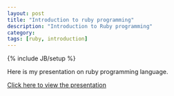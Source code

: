 ```yaml
---
layout: post
title: "Introduction to ruby programming"
description: "Introduction to Ruby programming"
category:
tags: [ruby, introduction]
---
```

{% include JB/setup %}

Here is my presentation on ruby programming language.

<a href="http://slides.com/deepakkumar-1/introduction-to-ruby-programming/fullscreen" target="_blank"> Click here to view the presentation </a>

